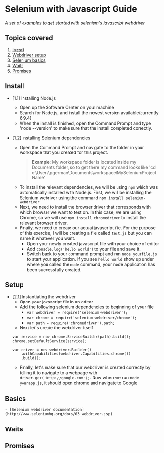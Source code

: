 # Selenium with Javascript Guide

*A set of examples to get started with selenium's javascript webdriver*


## Topics covered

  1. [Install](#install)
  1. [Webdriver setup](#setup)
  1. [Selenium basics](#basics)
  1. [Waits](#waits)
  1. [Promises](#promises)

## Install

- [1.1] Installing Node.js
    - Open up the Software Center on your machine
    - Search for Node.js, and install the newest version available(currently 6.9.4)
    - When the install is finished, open the Command Prompt and type 'node --version' to make sure that the install completed correctly.

- [1.2] Installing Selenium dependencies
    - Open the Command Prompt and navigate to the folder in your workspace that you created for this project.
        > **Example**: My workspace folder is located inside my Documents folder, so to get there my command looks like 'cd c:\Users\pgerman\Documents\workspace\MySeleniumProjectName'
    - To install the relevant dependencies, we will be using `npm` which was automatically installed with Node.js. First, we will be installing the Selenium webriver using the command `npm install selenium-webdriver`
    - Next, we need to install the browser driver that corresponds with which browser we want to test on. In this case, we are using Chrome, so we will use `npm install chromedriver` to install the relevant browser driver.
    - Finally, we need to create our actual javascript file. For the purpose of this exercise, I will be creating a file called `test.js` but you can name it whatever you want. 
        - Open your newly created javascript file with your choice of editor
        - Add `console.log('hello world')` to your file and save it.
        - Switch back to your command prompt and run `node yourfile.js` to start your application. If you see `hello world` show up under where you called the `node` command, your node application has been successfully created.

## Setup

- [2.1] Instantiating the webdriver
    - Open your javascript file in an editor
    - Add the following selenium dependencies to beginning of your file
        - `var webdriver = require('selenium-webdriver');`
        - `var chrome = require('selenium-webdriver/chrome');`
        - `var path = require('chromedriver').path;`
    - Next let's create the webdriver itself
    ```
    var service = new chrome.ServiceBuilder(path).build();
    chrome.setDefaultService(service);

    var driver = new webdriver.Builder()
        .withCapabilities(webdriver.Capabilities.chrome())
        .build();
    ```
    - Finally, let's make sure that our webdriver is created correctly by telling it to navigate to a webpage with `driver.get('http://google.com');`. Now when we run `node yourapp.js`, it should open chrome and navigate to Google

## Basics

    - [Selenium webdriver documentation](http://www.seleniumhq.org/docs/03_webdriver.jsp)

## Waits

## Promises

